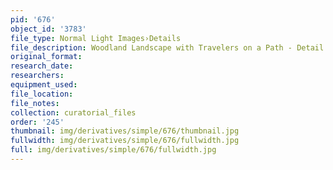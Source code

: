 ```yaml
---
pid: '676'
object_id: '3783'
file_type: Normal Light Images›Details
file_description: Woodland Landscape with Travelers on a Path - Detail 4
original_format:
research_date:
researchers:
equipment_used:
file_location:
file_notes:
collection: curatorial_files
order: '245'
thumbnail: img/derivatives/simple/676/thumbnail.jpg
fullwidth: img/derivatives/simple/676/fullwidth.jpg
full: img/derivatives/simple/676/fullwidth.jpg
---
```

